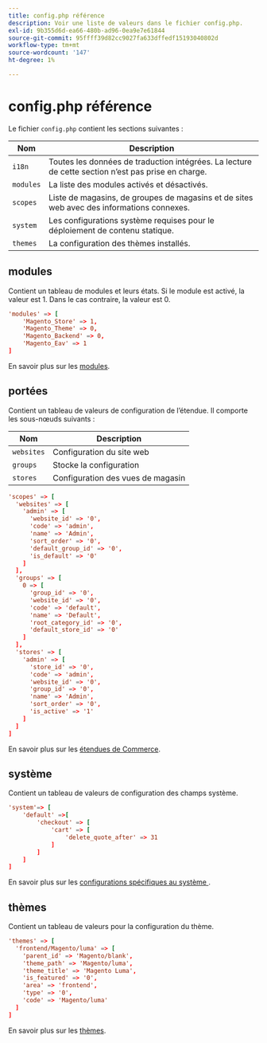 ```yaml
---
title: config.php référence
description: Voir une liste de valeurs dans le fichier config.php.
exl-id: 9b355d6d-ea66-480b-ad96-0ea9e7e61844
source-git-commit: 95ffff39d82cc9027fa633dffedf15193040802d
workflow-type: tm+mt
source-wordcount: '147'
ht-degree: 1%

---
```


# config.php référence

Le fichier `config.php` contient les sections suivantes :

| Nom | Description |
| --------- | -------------------|
| `i18n` | Toutes les données de traduction intégrées. La lecture de cette section n’est pas prise en charge. |
| `modules` | La liste des modules activés et désactivés. |
| `scopes` | Liste de magasins, de groupes de magasins et de sites web avec des informations connexes. |
| `system` | Les configurations système requises pour le déploiement de contenu statique. |
| `themes` | La configuration des thèmes installés. |

## modules

Contient un tableau de modules et leurs états. Si le module est activé, la valeur est 1. Dans le cas contraire, la valeur est 0.

```conf
'modules' => [
    'Magento_Store' => 1,
    'Magento_Theme' => 0,
    'Magento_Backend' => 0,
    'Magento_Eav' => 1
]
```

En savoir plus sur les [modules].

## portées

Contient un tableau de valeurs de configuration de l’étendue. Il comporte les sous-nœuds suivants :

| Nom | Description |
| ---------- | -----------------------------------|
| `websites` | Configuration du site web |
| `groups` | Stocke la configuration |
| `stores` | Configuration des vues de magasin |

```conf
'scopes' => [
  'websites' => [
    'admin' => [
      'website_id' => '0',
      'code' => 'admin',
      'name' => 'Admin',
      'sort_order' => '0',
      'default_group_id' => '0',
      'is_default' => '0'
    ]
  ],
  'groups' => [
    0 => [
      'group_id' => '0',
      'website_id' => '0',
      'code' => 'default',
      'name' => 'Default',
      'root_category_id' => '0',
      'default_store_id' => '0'
    ]
  ],
  'stores' => [
    'admin' => [
      'store_id' => '0',
      'code' => 'admin',
      'website_id' => '0',
      'group_id' => '0',
      'name' => 'Admin',
      'sort_order' => '0',
      'is_active' => '1'
    ]
  ]
]
```

En savoir plus sur les [étendues de Commerce][scopes].

## système

Contient un tableau de valeurs de configuration des champs système.

```conf
'system'=> [
    'default' =>[
        'checkout' => [
            'cart' => [
                'delete_quote_after' => 31
            ]
        ]
    ]
]
```

En savoir plus sur les [ configurations spécifiques au système ](config-reference-sens.md).

## thèmes

Contient un tableau de valeurs pour la configuration du thème.

```conf
'themes' => [
  'frontend/Magento/luma' => [
    'parent_id' => 'Magento/blank',
    'theme_path' => 'Magento/luma',
    'theme_title' => 'Magento Luma',
    'is_featured' => '0',
    'area' => 'frontend',
    'type' => '0',
    'code' => 'Magento/luma'
  ]
]
```

En savoir plus sur les [thèmes].

<!-- link definitions -->

[Modules]: https://experienceleague.adobe.com/docs/commerce-learn/tutorials/backend-development/create-module.html?lang=fr
[scopes]: https://experienceleague.adobe.com/docs/commerce-admin/start/setup/websites-stores-views.html?lang=fr#scope-settings
[Thèmes]: https://developer.adobe.com/commerce/frontend-core/guide/themes/create-storefront/
